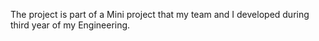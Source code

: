 The project is part of a Mini project that my team and I developed during third year of my Engineering.
